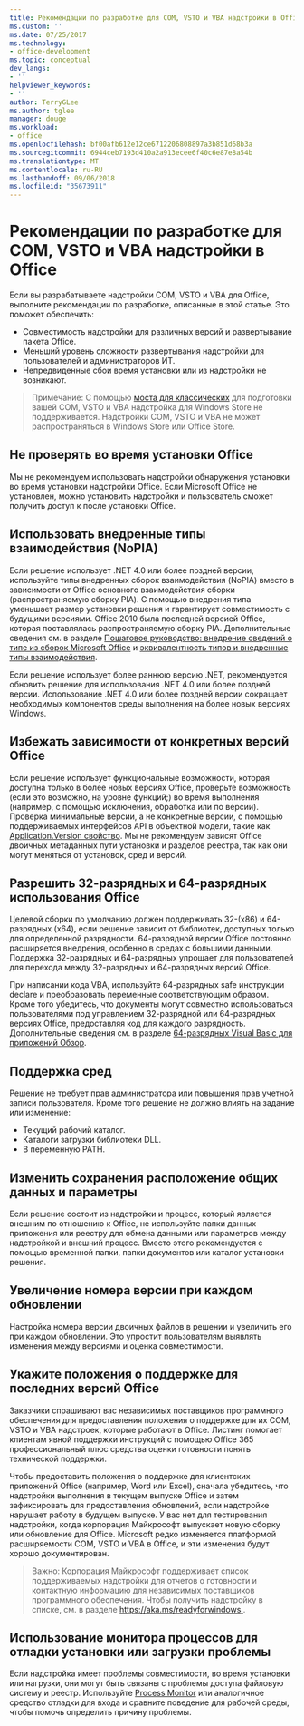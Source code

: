 ```yaml
---
title: Рекомендации по разработке для COM, VSTO и VBA надстройки в Office
ms.custom: ''
ms.date: 07/25/2017
ms.technology:
- office-development
ms.topic: conceptual
dev_langs:
- ''
helpviewer_keywords:
- ''
author: TerryGLee
ms.author: tglee
manager: douge
ms.workload:
- office
ms.openlocfilehash: bf00afb612e12ce6712206808897a3b851d68b3a
ms.sourcegitcommit: 6944ceb7193d410a2a913ecee6f40c6e87e8a54b
ms.translationtype: MT
ms.contentlocale: ru-RU
ms.lasthandoff: 09/06/2018
ms.locfileid: "35673911"
---
```

# <a name="development-best-practices-for-com-vsto-and-vba-add-ins-in-office"></a>Рекомендации по разработке для COM, VSTO и VBA надстройки в Office
  Если вы разрабатываете надстройки COM, VSTO и VBA для Office, выполните рекомендации по разработке, описанные в этой статье.   Это поможет обеспечить:

-  Совместимость надстройки для различных версий и развертывание пакета Office.
-  Меньший уровень сложности развертывания надстройки для пользователей и администраторов ИТ.
-  Непредвиденные сбои время установки или из надстройки не возникают.

>Примечание: С помощью [моста для классических](/windows/uwp/porting/desktop-to-uwp-root) для подготовки вашей COM, VSTO и VBA надстройка для Windows Store не поддерживается. Надстройки COM, VSTO и VBA не может распространяться в Windows Store или Office Store. 
  
## <a name="do-not-check-for-office-during-installation"></a>Не проверять во время установки Office  
 Мы не рекомендуем использовать надстройки обнаружения установки во время установки надстройки Office. Если Microsoft Office не установлен, можно установить надстройки и пользователь сможет получить доступ к после установки Office. 
  
## <a name="use-embedded-interop-types-nopia"></a>Использовать внедренные типы взаимодействия (NoPIA)  
Если решение использует .NET 4.0 или более поздней версии, используйте типы внедренных сборок взаимодействия (NoPIA) вместо в зависимости от Office основного взаимодействия сборки (распространяемую сборку PIA). С помощью внедрения типа уменьшает размер установки решения и гарантирует совместимость с будущими версиями. Office 2010 была последней версией Office, которая поставлялась распространяемую сборку PIA. Дополнительные сведения см. в разделе [Пошаговое руководство: внедрение сведений о типе из сборок Microsoft Office](https://msdn.microsoft.com/library/ee317478.aspx) и [эквивалентность типов и внедренные типы взаимодействия](/windows/uwp/porting/desktop-to-uwp-root).

Если решение использует более раннюю версию .NET, рекомендуется обновить решение для использования .NET 4.0 или более поздней версии. Использование .NET 4.0 или более поздней версии сокращает необходимых компонентов среды выполнения на более новых версиях Windows.
  
## <a name="avoid-depending-on-specific-office-versions"></a>Избежать зависимости от конкретных версий Office  
Если решение использует функциональные возможности, которая доступна только в более новых версиях Office, проверьте возможность (если это возможно, на уровне функций;) во время выполнения (например, с помощью исключения, обработка или по версии). Проверка минимальные версии, а не конкретные версии, с помощью поддерживаемых интерфейсов API в объектной модели, такие как [Application.Version свойство](https://msdn.microsoft.com/library/office/microsoft.office.interop.excel._application.version.aspx). Мы не рекомендуем зависят Office двоичных метаданных пути установки и разделов реестра, так как они могут меняться от установок, сред и версий.

## <a name="enable-both-32-bit-and-64-bit-office-usage"></a>Разрешить 32-разрядных и 64-разрядных использования Office   
Целевой сборки по умолчанию должен поддерживать 32-(x86) и 64-разрядных (x64), если решение зависит от библиотек, доступных только для определенной разрядности. 64-разрядной версии Office постоянно расширяется внедрения, особенно в средах с большими данными. Поддержка 32-разрядных и 64-разрядных упрощает для пользователей для перехода между 32-разрядных и 64-разрядных версий Office.

При написании кода VBA, используйте 64-разрядных safe инструкции declare и преобразовать переменные соответствующим образом. Кроме того убедитесь, что документы могут совместно использоваться пользователями под управлением 32-разрядной или 64-разрядных версиях Office, предоставляя код для каждого разрядность. Дополнительные сведения см. в разделе [64-разрядных Visual Basic для приложений Обзор](https://msdn.microsoft.com/library/office/gg264421.aspx).

## <a name="support-restricted-environments"></a>Поддержка сред   
Решение не требует прав администратора или повышения прав учетной записи пользователя. Кроме того решение не должно влиять на задание или изменение:

- Текущий рабочий каталог.
- Каталоги загрузки библиотеки DLL.
- В переменную PATH.

## <a name="change-the-save-location-of-shared-data-and-settings"></a>Изменить сохранения расположение общих данных и параметры
Если решение состоит из надстройки и процесс, который является внешним по отношению к Office, не используйте папки данных приложения или реестру для обмена данными или параметров между надстройкой и внешний процесс. Вместо этого рекомендуется с помощью временной папки, папки документов или каталог установки решения.

## <a name="increment-the-version-number-with-each-update"></a>Увеличение номера версии при каждом обновлении
Настройка номера версии двоичных файлов в решении и увеличить его при каждом обновлении. Это упростит пользователям выявлять изменения между версиями и оценка совместимости.

## <a name="provide-support-statements-for-the-latest-versions-of-office"></a>Укажите положения о поддержке для последних версий Office
Заказчики спрашивают вас независимых поставщиков программного обеспечения для предоставления положения о поддержке для их COM, VSTO и VBA надстроек, которые работают в Office. Листинг помогает клиентам явной поддержки инструкций с помощью Office 365 профессиональный плюс средства оценки готовности понять технической поддержки. 

Чтобы предоставить положения о поддержке для клиентских приложений Office (например, Word или Excel), сначала убедитесь, что надстройки выполнения в текущем выпуске Office и затем зафиксировать для предоставления обновлений, если надстройке нарушает работу в будущем выпуске. У вас нет для тестирования надстройки, когда корпорация Майкрософт выпускает новую сборку или обновление для Office. Microsoft редко изменяется платформой расширяемости COM, VSTO и VBA в Office, и эти изменения будут хорошо документирован.

>Важно: Корпорация Майкрософт поддерживает список поддерживаемых надстройки для отчетов о готовности и контактную информацию для независимых поставщиков программного обеспечения. Чтобы получить надстройку в списке, см. в разделе [ https://aka.ms/readyforwindows ](https://aka.ms/readyforwindows).

## <a name="use-process-monitor-to-help-debug-installation-or-loading-issues"></a>Использование монитора процессов для отладки установки или загрузки проблемы
Если надстройка имеет проблемы совместимости, во время установки или нагрузки, они могут быть связаны с проблемы доступа файловую систему и реестр. Используйте [Process Monitor](/sysinternals/downloads/procmon) или аналогичное средство отладки для входа и сравните поведение для рабочей среды, чтобы помочь определить причину проблемы.
